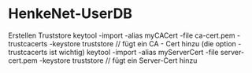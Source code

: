 # HenkeNet-UserDB

Erstellen Truststore
keytool -import -alias myCACert -file ca-cert.pem -trustcacerts -keystore truststore // fügt ein CA - Cert hinzu (die option -trustcacerts ist wichtig)
keytool -import -alias myServerCert -file server-cert.pem -keystore truststore // fügt ein Server-Cert hinzu
